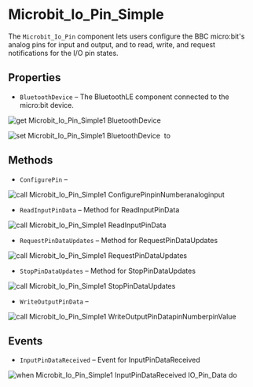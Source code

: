 # Microbit\_Io\_Pin\_Simple

The <code>Microbit_Io_Pin</code> component lets users configure the BBC micro:bit's analog pins for input and output, and to read, write, and request notifications for the I/O pin states.

## Properties

+ <a name="BluetoothDevice"></a>`BluetoothDevice` – The BluetoothLE component connected to the micro:bit device.


![get Microbit_Io_Pin_Simple1 BluetoothDevice ](blocks/Microbit_Io_Pin_Simple.BluetoothDevice_getter.svg)


![set Microbit_Io_Pin_Simple1 BluetoothDevice  to](blocks/Microbit_Io_Pin_Simple.BluetoothDevice_setter.svg)

## Methods

+ <a name="ConfigurePin"></a>`ConfigurePin` – 

![call Microbit_Io_Pin_Simple1 ConfigurePinpinNumberanaloginput](blocks/Microbit_Io_Pin_Simple.ConfigurePin.svg)

+ <a name="ReadInputPinData"></a>`ReadInputPinData` – Method for ReadInputPinData

![call Microbit_Io_Pin_Simple1 ReadInputPinData](blocks/Microbit_Io_Pin_Simple.ReadInputPinData.svg)

+ <a name="RequestPinDataUpdates"></a>`RequestPinDataUpdates` – Method for RequestPinDataUpdates

![call Microbit_Io_Pin_Simple1 RequestPinDataUpdates](blocks/Microbit_Io_Pin_Simple.RequestPinDataUpdates.svg)

+ <a name="StopPinDataUpdates"></a>`StopPinDataUpdates` – Method for StopPinDataUpdates

![call Microbit_Io_Pin_Simple1 StopPinDataUpdates](blocks/Microbit_Io_Pin_Simple.StopPinDataUpdates.svg)

+ <a name="WriteOutputPinData"></a>`WriteOutputPinData` – 

![call Microbit_Io_Pin_Simple1 WriteOutputPinDatapinNumberpinValue](blocks/Microbit_Io_Pin_Simple.WriteOutputPinData.svg)

## Events

+ <a name="InputPinDataReceived"></a>`InputPinDataReceived` – Event for InputPinDataReceived

![when Microbit_Io_Pin_Simple1 InputPinDataReceived IO_Pin_Data do](blocks/Microbit_Io_Pin_Simple.InputPinDataReceived.svg)


